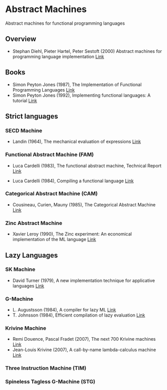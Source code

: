 # Abstract Machines

Abstract machines for functional programming languages

## Overview

 * Stephan Diehl, Pieter Hartel, Peter Sestoft (2000)
   Abstract machines for programming language implementation
   [Link](http://www.inf.ed.ac.uk/teaching/courses/lsi/diehl_abstract_machines.pdf)
   
## Books
 * Simon Peyton Jones (1987), The Implementation of Functional Programming Languages
   [Link](https://www.microsoft.com/en-us/research/publication/the-implementation-of-functional-programming-languages/)
 * Simon Peyton Jones (1992), Implementing functional languages: A tutorial
   [Link](https://www.microsoft.com/en-us/research/publication/implementing-functional-languages-a-tutorial/)
   
## Strict languages

### SECD Machine

* Landin (1964), The mechanical evaluation of expressions
  [Link](https://www.cs.cmu.edu/~crary/819-f09/Landin64.pdf)

### Functional Abstract Machine (FAM)

* Luca Cardelli (1983), The functional abstract machine, Technical Report
  [Link](http://lucacardelli.name/Papers/FAM.pdf)

* Luca Cardelli (1984), Compiling a functional language
  [Link](http://lucacardelli.name/Papers/CompilingML.A4.pdf)

### Categorical Abstract Machine (CAM)

* Cousineau, Curien, Mauny (1985), The Categorical Abstract Machine
  [Link](https://www.sciencedirect.com/science/article/pii/0167642387900207)

### Zinc Abstract Machine

* Xavier Leroy (1990), The Zinc experiment: An economical implementation of the ML language
  [Link](https://xavierleroy.org/publi/ZINC.pdf)
  
## Lazy Languages

### SK Machine

* David Turner (1979), A new implementation technique for applicative languages
  [Link](https://onlinelibrary.wiley.com/doi/abs/10.1002/spe.4380090105)

### G-Machine

* L. Augustsson (1984), A compiler for lazy ML
  [Link](todo)
* T. Johnsson (1984), Efficient compilation of lazy evaluation
  [Link](todo)

### Krivine Machine

* Remi Douence, Pascal Fradet (2007), The next 700 Krivine machines
  [Link](https://link.springer.com/article/10.1007/s10990-007-9016-y)
* Jean-Louis Krivine (2007), A call-by-name lambda-calculus machine
  [Link](http://www.pps.univ-paris-diderot.fr/~krivine/articles/lazymach.pdf)

### Three Instruction Machine (TIM)

### Spineless Tagless G-Machine (STG)
